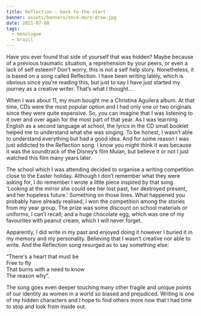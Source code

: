 ```yaml
---
title: Reflection - back to the start
banner: assets/banners/once-more-draw.jpg
date: 2021-07-08
tags:
  - monologue
  - brazil
---
```


<div class="indented">

Have you ever found that side of yourself that was hidden? Maybe because of a previous traumatic situation, a reprehension by your peers, or even a lack of self esteem? Don’t worry, this is not a self help story. Nonetheless, it is based on a song called Reflection. I have been writing lately, which is obvious since you’re reading this, but just to say I have just started my journey as a creative writer. That’s what I thought...

When I was about 11, my mum bought me a Christina Aguilera album. At that time, CDs were the most popular option and I had only one or two originals since they were quite expensive. So, you can imagine that I was listening to it over and over again for the most part of that year. As I was learning English as a second language at school, the lyrics in the CD small booklet helped me to understand what she was singing. To be honest, I wasn’t able to understand everything but had a good idea. And for some reason I was just addicted to the Reflection song. I know you might think it was because it was the soundtrack of the Disney’s film Mulan, but believe it or not I just watched this film many years later.

The school which I was attending decided to organise a writing competition close to the Easter holiday. Although I don’t remember what they were asking for, I do remember I wrote a little piece inspired by that song. 'Looking at the mirror she could see her lost past, her destroyed present, and her hopeless future.'
Something on those lines. What happened you probably have already realised, I won the competition among the stories from my year group. The prize was some discount on school materials or uniforms, I can’t recall; and a huge chocolate egg, which was one of my favourites with peanut cream, which I will never forget.

Apparently, I did write in my past and enjoyed doing it however I buried it in my memory and my personality. Believing that I wasn’t creative nor able to write. And the Reflection song resurged as to say something else:

</div>

“There's a heart that must be
<br>
Free to fly
<br>
That burns with a need to know
<br>
The reason why”.

<div class="indented">

The song goes even deeper touching many other fragile and unique points of our identity as women in a world so biased and prejudiced.
Writing is one of my hidden characters and I hope to find others more now that I had time to stop and look from inside out.

</div>